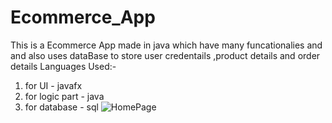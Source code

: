 # Ecommerce_App
This is a Ecommerce App made in java which have many funcationalies and and also uses dataBase to store user credentails ,product details and order details
Languages Used:-
1. for UI - javafx
2. for logic part - java
3. for database - sql
   ![HomePage](https://github.com/RishabhJadon/Ecommerce_App/assets/66683465/d1b60a3e-4a3b-49e3-a1b3-ca6910b1d7c9)
